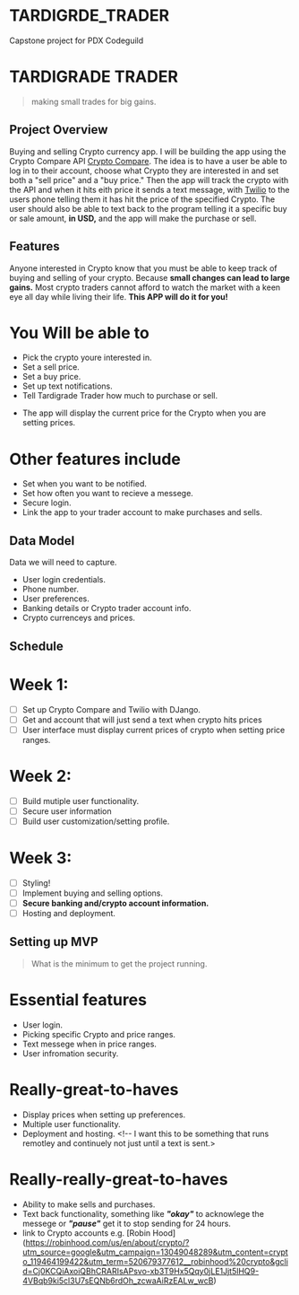 # TARDIGRDE_TRADER
Capstone project for PDX Codeguild
# TARDIGRADE TRADER
> making small trades for big gains.

## Project Overview

Buying and selling Crypto currency app. I will be building the app using the Crypto Compare API [Crypto Compare](https://min-api.cryptocompare.com/). The idea is to have a user be able to log in to their account, choose what Crypto they are interested in and set both a "sell price" and a "buy price." Then the app will track the crypto with the API and when it hits eith price it sends a text message, with  [Twilio](https://www.twilio.com/) to the users phone telling them it has hit the price of the specified Crypto. The user should also be able to text back to the program telling it a specific buy or sale amount, **in USD,** and the app will make the purchase or sell. 

## Features

Anyone interested in Crypto know that you must be able to keep track of buying and selling of your crypto. Because **small changes can lead to large gains.** Most crypto traders cannot afford to watch the market with a keen eye all day while living their life. **This APP will do it for you!**

# You Will be able to
- Pick the crypto youre interested in.
- Set a sell price.
- Set a buy price.
- Set up text notifications.
- Tell Tardigrade Trader how much to purchase or sell.
<!-- not considered part of my MVP, may not be able to purchase or sell -->
- The app will display the current price for the Crypto when you are setting prices.

# Other features include
- Set when you want to be notified. 
- Set how often you want to recieve a messege.
- Secure login.
- Link the app to your trader account to make purchases and sells.
<!-- not entirley sure how this would work, using other apps so may not be possible -->


## Data Model

Data we will need to capture.
- User login credentials.
- Phone number.
- User preferences.
- Banking details or Crypto trader account info.
- Crypto currenceys and prices.
<!-- must find a way to keep that information secure -->

##  Schedule
# Week 1:
- [ ] Set up Crypto Compare and Twilio with DJango. 
- [ ] Get and account that will just send a text when crypto hits prices
- [ ] User interface must display current prices of crypto when setting price ranges.
# Week 2:
- [ ] Build mutiple user functionality. 
- [ ] Secure user information <!-- Do not want anyone to be able to see confidential information-->
- [ ] Build user customization/setting profile. <!-- if some hits the sell price the likley dont want to see a text every minute until the price moves out of the sell price range. They also could want it to send only during certain time of the day. -->
# Week 3: 
- [ ] Styling! <!-- until this point its all going to look pretty ugly/basic-->
- [ ] Implement buying and selling options. <!-- not entirely sure how to do this yet, could use the program to navagae on their browser to use their own crypto acoount such as robin hood to make purchases and sells. not sure on legality and security on that though.-->
- [ ] **Secure banking and/crypto account information.** <!-- again just want to be extrea carefull when dealing with banking details, maybe it needs a higher lever of security when dealing with bank information-->
- [ ] Hosting and deployment.

## Setting up MVP
> What is the minimum to get the project running.

# Essential features
- User login.
- Picking specific Crypto and price ranges.
- Text messege when in price ranges.
- User infromation security.

# Really-great-to-haves
- Display prices when setting up preferences.
- Multiple user functionality.
- Deployment and hosting. <!-- I want this to be something that runs remotley and continuely not just until a text is sent.>

# Really-really-great-to-haves
- Ability to make sells and purchases.
- Text back functionality, something like ***"okay"*** to acknowlege the messege or ***"pause"*** get it to stop sending for 24 hours.
- link to Crypto accounts e.g. [Robin Hood] (https://robinhood.com/us/en/about/crypto/?utm_source=google&utm_campaign=13049048289&utm_content=crypto_119464199422&utm_term=520679377612__robinhood%20crypto&gclid=Cj0KCQiAxoiQBhCRARIsAPsvo-xb3T9Hx5Qqy0jLE1Jjt5lHQ9-4VBqb9ki5cl3U7sEQNb6rdOh_zcwaAiRzEALw_wcB)